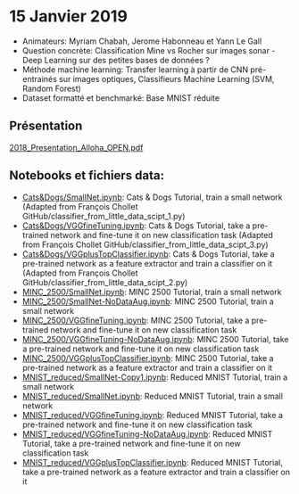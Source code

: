 # 15 Janvier 2019
- Animateurs: Myriam Chabah, Jerome Habonneau et Yann Le Gall
- Question concrète: Classification Mine vs Rocher sur images sonar - Deep Learning sur des petites bases de données ?
- Méthode machine learning: Transfer learning à partir de CNN pré-entrainés sur images optiques, Classifieurs Machine Learning (SVM, Random Forest)
- Dataset formatté et benchmarké: Base MNIST réduite

## Présentation
[2018_Presentation_Alloha_OPEN.pdf](https://github.com/amlb/amlb.github.io/blob/master/2019-01-15_MNIST_TransferLearning/2018_Presentation_Alloha_OPEN.pdf)

## Notebooks et fichiers data:
- [Cats&Dogs/SmallNet.ipynb](https://github.com/amlb/amlb.github.io/blob/master/2019-01-15_MNIST_TransferLearning/Cats&Dogs/SmallNet.ipynb): Cats & Dogs Tutorial, train a small network (Adapted from François Chollet GitHub/classifier_from_little_data_scipt_1.py)
- [Cats&Dogs/VGGfineTuning.ipynb](https://github.com/amlb/amlb.github.io/blob/master/2019-01-15_MNIST_TransferLearning/Cats&Dogs/VGGfineTuning.ipynb): Cats & Dogs Tutorial, take a pre-trained network and fine-tune it on new classification task (Adapted from François Chollet GitHub/classifier_from_little_data_scipt_3.py)
- [Cats&Dogs/VGGplusTopClassifier.ipynb](https://github.com/amlb/amlb.github.io/blob/master/2019-01-15_MNIST_TransferLearning/Cats&Dogs/VGGplusTopClassifier.ipynb): Cats & Dogs Tutorial, take a pre-trained network as a feature extractor and train a classifier on it (Adapted from François Chollet GitHub/classifier_from_little_data_scipt_2.py)
- [MINC_2500/SmallNet.ipynb](https://github.com/amlb/amlb.github.io/blob/master/2019-01-15_MNIST_TransferLearning/MINC_2500/SmallNet.ipynb): MINC 2500 Tutorial, train a small network
- [MINC_2500/SmallNet-NoDataAug.ipynb](https://github.com/amlb/amlb.github.io/blob/master/2019-01-15_MNIST_TransferLearning/MINC_2500/SmallNet-NoDataAug.ipynb): MINC 2500 Tutorial, train a small network
- [MINC_2500/VGGfineTuning.ipynb](https://github.com/amlb/amlb.github.io/blob/master/2019-01-15_MNIST_TransferLearning/MINC_2500/VGGfineTuning.ipynb): MINC 2500 Tutorial, take a pre-trained network and fine-tune it on new classification task
- [MINC_2500/VGGfineTuning-NoDataAug.ipynb](https://github.com/amlb/amlb.github.io/blob/master/2019-01-15_MNIST_TransferLearning/MINC_2500/VGGfineTuning-NoDataAug.ipynb): MINC 2500 Tutorial, take a pre-trained network and fine-tune it on new classification task
- [MINC_2500/VGGplusTopClassifier.ipynb](https://github.com/amlb/amlb.github.io/blob/master/2019-01-15_MNIST_TransferLearning/MINC_2500/VGGplusTopClassifier.ipynb): MINC 2500 Tutorial, take a pre-trained network as a feature extractor and train a classifier on it
- [MNIST_reduced/SmallNet-Copy1.ipynb](https://github.com/amlb/amlb.github.io/blob/master/2019-01-15_MNIST_TransferLearning/MNIST_reduced/SmallNet-Copy1.ipynb): Reduced MNIST Tutorial, train a small network
- [MNIST_reduced/SmallNet.ipynb](https://github.com/amlb/amlb.github.io/blob/master/2019-01-15_MNIST_TransferLearning/MNIST_reduced/SmallNet.ipynb): Reduced MNIST Tutorial, train a small network
- [MNIST_reduced/VGGfineTuning.ipynb](https://github.com/amlb/amlb.github.io/blob/master/2019-01-15_MNIST_TransferLearning/MNIST_reduced/VGGfineTuning.ipynb): Reduced MNIST Tutorial, take a pre-trained network and fine-tune it on new classification task
- [MNIST_reduced/VGGfineTuning-NoDataAug.ipynb](https://github.com/amlb/amlb.github.io/blob/master/2019-01-15_MNIST_TransferLearning/MNIST_reduced/VGGfineTuning-NoDataAug.ipynb): Reduced MNIST Tutorial, take a pre-trained network and fine-tune it on new classification task
- [MNIST_reduced/VGGplusTopClassifier.ipynb](https://github.com/amlb/amlb.github.io/blob/master/2019-01-15_MNIST_TransferLearning/MNIST_reduced/VGGplusTopClassifier.ipynb): Reduced MNIST Tutorial, take a pre-trained network as a feature extractor and train a classifier on it

